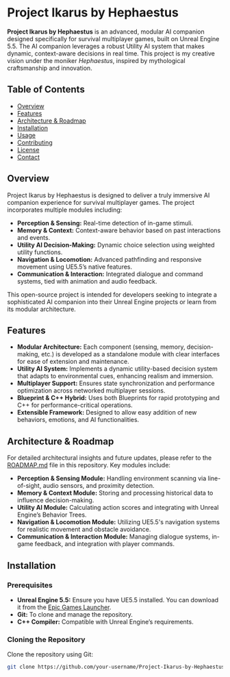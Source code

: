 # Project Ikarus by Hephaestus

**Project Ikarus by Hephaestus** is an advanced, modular AI companion designed specifically for survival multiplayer games, built on Unreal Engine 5.5. The AI companion leverages a robust Utility AI system that makes dynamic, context-aware decisions in real time. This project is my creative vision under the moniker *Hephaestus*, inspired by mythological craftsmanship and innovation.

## Table of Contents

- [Overview](#overview)
- [Features](#features)
- [Architecture & Roadmap](#architecture--roadmap)
- [Installation](#installation)
- [Usage](#usage)
- [Contributing](#contributing)
- [License](#license)
- [Contact](#contact)

## Overview

Project Ikarus by Hephaestus is designed to deliver a truly immersive AI companion experience for survival multiplayer games. The project incorporates multiple modules including:
- **Perception & Sensing:** Real-time detection of in-game stimuli.
- **Memory & Context:** Context-aware behavior based on past interactions and events.
- **Utility AI Decision-Making:** Dynamic choice selection using weighted utility functions.
- **Navigation & Locomotion:** Advanced pathfinding and responsive movement using UE5.5’s native features.
- **Communication & Interaction:** Integrated dialogue and command systems, tied with animation and audio feedback.

This open-source project is intended for developers seeking to integrate a sophisticated AI companion into their Unreal Engine projects or learn from its modular architecture.

## Features

- **Modular Architecture:** Each component (sensing, memory, decision-making, etc.) is developed as a standalone module with clear interfaces for ease of extension and maintenance.
- **Utility AI System:** Implements a dynamic utility-based decision system that adapts to environmental cues, enhancing realism and immersion.
- **Multiplayer Support:** Ensures state synchronization and performance optimization across networked multiplayer sessions.
- **Blueprint & C++ Hybrid:** Uses both Blueprints for rapid prototyping and C++ for performance-critical operations.
- **Extensible Framework:** Designed to allow easy addition of new behaviors, emotions, and AI functionalities.

## Architecture & Roadmap

For detailed architectural insights and future updates, please refer to the [ROADMAP.md](ROADMAP.md) file in this repository. Key modules include:

- **Perception & Sensing Module:** Handling environment scanning via line-of-sight, audio sensors, and proximity detection.
- **Memory & Context Module:** Storing and processing historical data to influence decision-making.
- **Utility AI Module:** Calculating action scores and integrating with Unreal Engine’s Behavior Trees.
- **Navigation & Locomotion Module:** Utilizing UE5.5's navigation systems for realistic movement and obstacle avoidance.
- **Communication & Interaction Module:** Managing dialogue systems, in-game feedback, and integration with player commands.

## Installation

### Prerequisites

- **Unreal Engine 5.5:** Ensure you have UE5.5 installed. You can download it from the [Epic Games Launcher](https://www.unrealengine.com/).
- **Git:** To clone and manage the repository.
- **C++ Compiler:** Compatible with Unreal Engine’s requirements.

### Cloning the Repository

Clone the repository using Git:

```bash
git clone https://github.com/your-username/Project-Ikarus-by-Hephaestus.git
